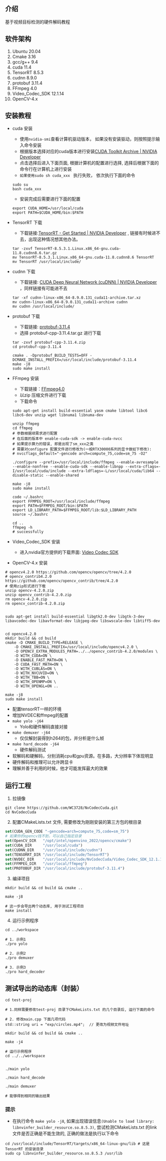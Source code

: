 ## 介绍

基于视频目标检测的硬件解码教程

## 软件架构

1. Ubuntu 20.04
2. Cmake 3.16
3. gcc/g++  9.4
4. cuda 11.4
5. TensorRT 8.5.3
6. cudnn 8.9.0
7. protobuf 3.11.4
8. FFmpeg 4.0
9. Video_Codec_SDK 12.1.14
10. OpenCV-4.x

## 安装教程

- cuda 安装

  - 使用`nvidia-smi`查看计算机驱动版本， 如果没有安装驱动，则按照提示输入命令安装
  - 根据版本选择对应的cuda版本进行安装[CUDA Toolkit Archive | NVIDIA Developer](https://developer.nvidia.com/cuda-toolkit-archive) 
  - 点击选择后进入下面页面, 根据计算机的配置进行选择, 选择后根据下面的命令行在计算机上进行安装
  - `如果使用sudo sh cuda_xxx ` 执行失败， 依次执行下面的命令

  ```shell
  sudo su
  bash cuda_xxx
  ```

  - 安装完成后需要进行下面的配置

  ```shell
  export CUDA_HOME=/usr/local/cuda
  export PATH=$CUDA_HOME/bin:$PATH
  ```


- TensorRT 下载

  - 下载链接:[TensorRT - Get Started | NVIDIA Developer](https://developer.nvidia.com/tensorrt-getting-started) , 链接有时候进不去，出现这种情况想其他办法。

  ```shell
  tar -zxvf TensorRT-8.5.3.1.Linux.x86_64-gnu.cuda-11.8.cudnn8.6.tar.gz
  mv TensorRT-8.5.3.1.Linux.x86_64-gnu.cuda-11.8.cudnn8.6 TensorRT
  mv TensorRT /usr/local/include/
  ```

  

- cudnn 下载

  - 下载链接: [CUDA Deep Neural Network (cuDNN) | NVIDIA Developer](https://developer.nvidia.com/cudnn) ，同样链接有可能进不去

  ```shell
  tar -xf cudnn-linux-x86_64-8.9.0.131_cuda11-archive.tar.xz
  mv cudnn-linux-x86_64-8.9.0.131_cuda11-archive cudnn
  mv cudnn /usr/local/include/
  ```

  

- protobuf 下载

  - 下载链接: [protobuf-3.11.4](https://github.com/protocolbuffers/protobuf/releases/tag/v3.11.4) 
  - 选择 protobuf-cpp-3.11.4.tar.gz 进行下载

  ```shell
  tar -zxvf protobuf-cpp-3.11.4.zip
  cd protobuf-cpp-3.11.4
  
  cmake . -Dprotobuf_BUILD_TESTS=OFF -DCMAKE_INSTALL_PREFIX=/usr/local/include/protobuf-3.11.4
  make -j8
  sudo make install
  ```

  

- FFmpeg 安装

  - 下载链接：[FFmpeg4.0](https://github.com/FFmpeg/FFmpeg/tree/release/4.0) 
  - 以zip 压缩文件进行下载
  - 下载命令

  ```shell
  sudo apt-get install build-essential yasm cmake libtool libc6 libc6-dev unzip wget libnuma1 libnuma-dev
  
  unzip ffmpeg
  cd ffmpeg
  # 参数根据续需求进行配置
  # 在后面的版本中 enable-cuda-sdk -> enable-cuda-nvcc
  # 如果提示算力的错误, 即是出现了sm_xxx之类
  # 需要对configure 配置文件进行修改为(一般RTX30000系列的显卡做如下修改):
  # nvccflags_default="-gencode arch=compute_75,code=sm_75 -O2"
  
  ./configure --prefix=/usr/local/include/ffmpeg --enable-avresample --enable-nonfree --enable-cuda-sdk --enable-libnpp --extra-cflags=-I/usr/local/cuda/include --extra-ldflags=-L/usr/local/cuda/lib64 --disable-static --enable-shared
  
  make -j8
  sudo make install
  
  code ~/.bashrc
  export FFMPEG_ROOT=/usr/local/include/ffmpeg
  export PATH=$FFMPEG_ROOT/bin:$PATH
  export LD_LIBRARY_PATH=$FFMPEG_ROOT/lib:$LD_LIBRARY_PATH
  source ~/.bashrc
  
  cd ..
  ffmpeg -h 
  # successfully
  ```

  

- Video_Codec_SDK 安装

  - 进入nvidia官方提供的下载界面: [Video Codec SDK](https://developer.nvidia.com/nvidia-video-codec-sdk/download)


- OpenCV-4.x 安装

```shell
# opencv4.2.0 https://github.com/opencv/opencv/tree/4.2.0
# opencv_contrib4.2.0  https://github.com/opencv/opencv_contrib/tree/4.2.0
# 使用zip形式进行下载
unzip opencv-4.2.0.zip
unzip opencv_contrib-4.2.0.zip
rm opencv-4.2.0.zip
rm opencv_contrib-4.2.0.zip


sudo apt-get install build-essential libgtk2.0-dev libgtk-3-dev libavcodec-dev libavformat-dev libjpeg-dev libswscale-dev libtiff5-dev


cd opencv4.2.0
mkdir build && cd build
cmake -D CMAKE_BUILD_TYPE=RELEASE \
	-D CMAKE_INSTALL_PREFIX=/usr/local/include/opencv4.2.0 \  
	-D OPENCV_EXTRA_MODULES_PATH=../../opencv_contrib-4.2.0/modules \  
	-D WITH_CUDA=ON \
	-D ENABLE_FAST_MATH=ON \
	-D CUDA_FAST_MATH=ON \
	-D WITH_CUBLAS=ON \
	-D WITH_NVCUVID=ON \
	-D WITH_TBB=ON \
	-D WITH_OPENMP=ON \
	-D WITH_OPENGL=ON ..

make -j8
sudo make install
```


- 配置tensorRT一样的环境
- 增加NVDEC和ffmpeg的配置
- `make yolo -j64`
    - Yolo和硬件解码直接对接
- `make demuxer -j64`
    - 仅仅解封装得到h264的包，并分析是什么帧
- `make hard_decode -j64`
    - 硬件解码测试
- 软解码和硬解码，分别消耗cpu和gpu资源。在多路，大分辨率下体现明显
- 硬件解码和推理可以允许跨显卡
- 理解并善于利用的时候，他才可能发挥最大的效果



## 运行工程
1. 拉镜像
```shell
git clone https://github.com/WC3728/NvCodecCuda.git
cd NvCodecCuda
```
2.  配置CMakeLists.txt 文件, 需要修改为刚刚安装的第三方包的根目录
```CMake
set(CUDA_GEN_CODE "-gencode=arch=compute_75,code=sm_75")
# 如果你的opencv找不到，可以自己指定目录
set(OpenCV_DIR   "/opt/intel/openvino_2022/opencv/cmake")
set(CUDA_DIR     "/usr/local/cuda")
set(CUDNN_DIR    "/usr/local/include/cudnn")
set(TENSORRT_DIR "/usr/local/include/TensorRT")
set(NVDEC_DIR    "/usr/local/include/NvCodecCuda/Video_Codec_SDK_12.1.14")
set(FFMPEG_DIR   "/usr/local/ffmpeg")
set(PROTOBUF_DIR "/usr/local/include/protobuf-3.11.4")

```
3. 编译项目
```shell
mkdir build && cd build && cmake ..

make -j8

# 这一步会导出两个动态库, 用于测试工程项目
make install

```
4. 运行示例程序
```shell
cd ../workspace

# 1. 示例1
./pro yolo

# 2. 示例2
./pro demuxer

# 3. 示例3
./pro hard_decoder

```



## 测试导出的动态库（封装）

```shell
cd test-proj

# 1.同样需要修改test-proj 目录下CMakeLists.txt 的几个目录后, 运行下面的命令

# 2. 修改main.cpp 下面几项代码
std::string uri = "exp/circles.mp4";  // 更改为视频文件地址

mkdir build && cd build && cmake ..

make -j4

# 运行示例程序
cd ../../workspace


./main yolo 

./main hard_decode

./main demuxer

# 能够得到相同的输出结果

```




### 提示
- 在执行命令 `make yolo -j8`, 如果出现错误信息`(Unable to load library: libnvinfer_builder_resource.so.8.5.3)`, 尝试检测CMakeLists.txt 的link文件是否正确是不能生效的, 正确的做法是执行以下命令
```shell
cd /usr/local/include/TensorRT/targets/x86_64-linux-gnu/lib # 这是TensorRT 的安装目录
sudo cp libnvinfer_builder_resource.so.8.5.3 /usr/lib
```








